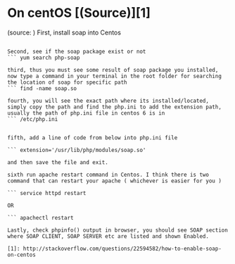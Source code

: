 # On centOS [(Source)][1]
(source: )
First, install soap into Centos 
``` yum install php-soap

Second, see if the soap package exist or not 
``` yum search php-soap

third, thus you must see some result of soap package you installed, now type a command in your terminal in the root folder for searching the location of soap for specific path
``` find -name soap.so

fourth, you will see the exact path where its installed/located, simply copy the path and find the php.ini to add the extension path,
usually the path of php.ini file in centos 6 is in
``` /etc/php.ini


fifth, add a line of code from below into php.ini file

``` extension='/usr/lib/php/modules/soap.so'

and then save the file and exit.

sixth run apache restart command in Centos. I think there is two command that can restart your apache ( whichever is easier for you )

``` service httpd restart

OR

``` apachectl restart

Lastly, check phpinfo() output in browser, you should see SOAP section where SOAP CLIENT, SOAP SERVER etc are listed and shown Enabled.

[1]: http://stackoverflow.com/questions/22594582/how-to-enable-soap-on-centos